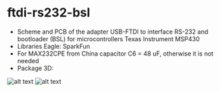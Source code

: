 # ftdi-rs232-bsl
+ Scheme and PCB of the adapter USB-FTDI to interface RS-232 and bootloader (BSL) for microcontrollers Texas Instrument MSP430
+ Libraries Eagle: SparkFun
+ For MAX232CPE from China capacitor С6 = 48 uF, otherwise it is not needed
+ Package 3D:

![alt text](https://github.com/GlendenCrunch/ftdi-rs232-bsl/blob/main/image/1.png)
![alt text](https://github.com/GlendenCrunch/ftdi-rs232-bsl/blob/main/image/3.png)
